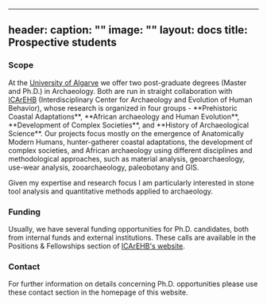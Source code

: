 
---
header:
  caption: ""
  image: ""
layout: docs
title: Prospective students
---

<h3>Scope</h3>
<p>At the <a href="http://www.ualg.pt/">University of Algarve</a> we offer two post-graduate degrees (Master and Ph.D.) in Archaeology. Both are run in straight collaboration with <a href="http://www.icarehb.com/">ICArEHB</a> (Interdisciplinary Center for Archaeology and Evolution of Human Behavior), whose research is organized in four groups - **Prehistoric Coastal Adaptations**, **African archaeology and Human Evolution**, **Development of Complex Societies**, and **History of Archaeological Science**. Our projects focus mostly on the emergence of Anatomically Modern Humans, hunter-gatherer coastal adaptations, the development of complex societies, and African archaeology using different disciplines and methodological approaches, such as material analysis, geoarchaeology, use-wear analysis, zooarchaeology, paleobotany and GIS.<p>
<p>Given my expertise and research focus I am particularly interested in stone tool analysis and quantitative methods applied to archaeology.

<h3>Funding</h3>
<p> Usually, we have several funding opportunities for Ph.D. candidates, both from internal funds and external institutions. These calls are available in the Positions & Fellowships section of <a href="http://www.icarehb.com/">ICArEHB's website</a>.<p>

<h3>Contact</h3>
<p> For further information on details concerning Ph.D. opportunities please use these contact section in the homepage of this website.<p>
